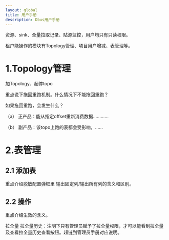 ```yaml
---
layout: global
title: 用户手册
description: Dbus用户手册
---
```




资源、sink、全量拉取记录、貼源监控，用户均只有只读权限。

租户能操作的模块有Topology管理、项目用户增减、表管理等。

# 1.Topology管理

加Topology、起停topo



重点说下拖回重跑机制。什么情况下不能拖回重跑？

如果拖回重跑，会发生什么？

（a）    正产品：能从指定offset重新消费数据…………

（b）   副产品：该topo上跑的表都会受影响，……

# 2.表管理

## 2.1 添加表

重点介绍脱敏配置弹框里 输出固定列/输出所有列的含义和区别。



## 2.2 操作

重点介绍生效的含义。

拉全量  拉全量历史：注明下只有管理员赋予了拉全量权限，才可以能看到拉全量及查看拉全量历史查看按钮。超链到管理员手册对应说明。




